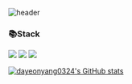 ![header](https://capsule-render.vercel.app/api?type=shark&color=auto&height=300&section=header&text=dayeon&fontSize=90&fontColor=d6ace6)


<p align='center> ### Hi there 👋
  
  Hi, I'm dayeon.
  
  

  ### 📚Stack
  <img src="https://img.shields.io/badge/Python-3776AB?style=for-the-badge&logo=python&logoColor=white" /> <img src="https://img.shields.io/badge/HTML-239120?style=for-the-badge&logo=html5&logoColor=white" /> <img src="https://img.shields.io/badge/CSS-239120?&style=for-the-badge&logo=css3&logoColor=white" />



  [![dayeonyang0324's GitHub stats](https://github-readme-stats.vercel.app/api?username=dayeonyang0324&count_private=true&theme=material-palenight)](https://github.com/anuraghazra/github-readme-stats)

  
 
</p>






<!--
**dayeonyang0324/dayeonyang0324** is a ✨ _special_ ✨ repository because its `README.md` (this file) appears on your GitHub profile.

Here are some ideas to get you started:

- 🔭 I’m currently working on ...
- 🌱 I’m currently learning ...
- 👯 I’m looking to collaborate on ...
- 🤔 I’m looking for help with ...
- 💬 Ask me about ...
- 📫 How to reach me: ...
- 😄 Pronouns: ...
- ⚡ Fun fact: ...
-->
